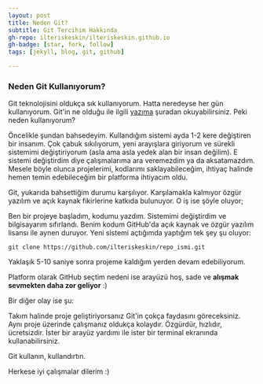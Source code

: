 ```yaml
---
layout: post
title: Neden Git?
subtitle: Git Tercihim Hakkında
gh-repo: ilteriskeskin/ilteriskeskin.github.io
gh-badge: [star, fork, follow]
tags: [jekyll, blog, git, github]

---
```


### Neden Git Kullanıyorum?

Git teknolojisini oldukça sık kullanıyorum. Hatta neredeyse her gün
kullanıyorum. Git'in ne olduğu ile ilgili [yazıma](/2018-08-04-git.md) şuradan okuyabilirsiniz. Peki neden kullanıyorum? 

Öncelikle şundan bahsedeyim. Kullandığım sistemi ayda 1-2 kere değiştiren bir insanım.
Çok çabuk sıkılıyorum, yeni arayışlara giriyorum ve sürekli sistemimi değiştiriyorum (asla ama asla yedek alan bir insan değilim). E sistemi değiştirdim diye çalışmalarıma ara veremezdim ya da aksatamazdım. Mesele böyle olunca projelerimi, kodlarımı saklayabileceğim, ihtiyaç halinde hemen temin edebileceğim bir platforma ihtiyacım oldu. 

Git, yukarıda bahsettiğim durumu karşılıyor. Karşılamakla kalmıyor özgür yazılım ve açık
kaynak fikirlerine katkıda bulunuyor. O iş ise şöyle oluyor;

Ben bir projeye başladım, kodumu yazdım. Sistemimi değiştirdim ve bilgisayarım sıfırlandı. Benim kodum GitHub'da açık kaynak ve özgür yazılım lisansı ile aynen duruyor. Yeni sistemi 
açtığımda yaptığım tek şey şu oluyor:

```
git clone https://github.com/ilteriskeskin/repo_ismi.git
```

Yaklaşık 5-10 saniye sonra projeme kaldığım yerden devam edebiliyorum.

Platform olarak GitHub seçtim nedeni ise arayüzü hoş, sade ve **alışmak sevmekten daha zor geliyor** :) 

Bir diğer olay ise şu:

Takım halinde proje geliştiriyorsanız Git'in çokça faydasını göreceksiniz. Aynı proje üzerinde çalışmanız oldukça kolaydır. Özgürdür, hızlıdır, ücretsizdir. İster bir arayüz yardımı ile ister bir terminal ekranında kullanabilirsiniz.

Git kullanın, kullandırtın.

Herkese iyi çalışmalar dilerim :)